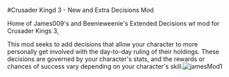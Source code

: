 #Crusader Kingd 3 - New and Extra Decisions Mod
 
Home of James009's and Beenieweenie's Extended Decisions *wt* mod for Crusader Kings 3,

This mod seeks to add decisions that allow your character to more personally get involved with the day-to-day ruling of their holdings. These decisions are governed by your character's stats, and the rewards or chances of success vary depending on your character's skill.![jamesMod1](https://user-images.githubusercontent.com/5893767/153807900-e02de0d1-2fa5-43d4-a00b-14489786dc17.png)
